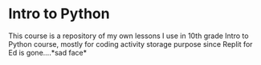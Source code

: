 # Intro to Python

This course is a repository of my own lessons I use in 10th grade Intro to Python course, mostly for coding activity storage purpose since Replit for Ed is gone....\*sad face*

